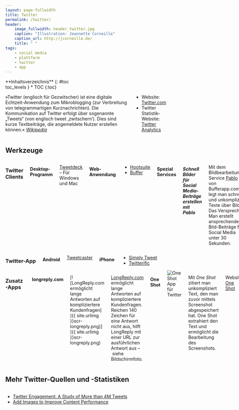 ```yaml
---
layout: page-fullwidth
title: Twitter
permalink: /twitter/
header:
    image_fullwidth: header_twitter.jpg
    caption: "Illustration: Jeannette Corneille"
    caption_url: http://jcorneille.de/
    title: " "
tags:
    - social media
    - plattform
    - twitter
    - app
---
```

<div class="row">
<div class="medium-5 medium-push-7 columns" markdown="1">
<div class="panel sans" markdown="1">
**Inhaltsverzeichnis**
{: #toc <div class=""></div>toc_levels }
*  TOC
{:toc}
</div>
</div><!-- /.medium-5.columns -->


<div class="medium-7 medium-pull-5 columns" markdown="1">

»Twitter (englisch für Gezwitscher) ist eine digitale Echtzeit-Anwendung zum Mikroblogging (zur Verbreitung von telegrammartigen Kurznachrichten). Die Kommunikation auf Twitter erfolgt über sogenannte „Tweets“ (von englisch tweet ‚zwitschern‘). Dies sind kurze Textbeiträge, die angemeldete Nutzer erstellen können.« <cite>[Wikipedia](http://de.wikipedia.org/wiki/Twitter)</cite>

- Website: [Twitter.com](http://twitter.com)
- Twitter Statistik-Website: [Twitter Analytics](http://analytics.twitter.com)

</div><!-- /.medium-7.columns -->




<div class="row">
<div class="small-12 columns" markdown="1">
        
## Werkzeuge

- - -

</div><!-- /.small-12.columns -->
</div><!-- /.row -->



<div class="row">
<div class="medium-4 columns" markdown="1">
        

### Twitter Clients

#### Desktop-Programm

[Tweetdeck](http://www.tweetdeck.com/) – Für Windows und Mac

#### Web-Anwendung

- [Hootsuite](http://hootsuite.com/)  
- [Buffer](https://bufferapp.com)

#### Spezial Services

##### Schnell Bilder für Social Media-Beiträge erstellen mit Pablo

Mit dem Bildbearbeitungs-Service [Pablo](https://bufferapp.com/pablo) von Bufferapp.com legt man schnell und unkompliziert Texte über Bilder. Das Versprechen: Man erstellt ansprechende Bild-Beiträge für Social Media unter 30 Sekunden.




</div><!-- /.medium-4.columns -->
<div class="medium-4 columns" markdown="1">
        

### Twitter-App

#### Android

[Tweetcaster](http://tweetcaster.com/)

#### iPhone

- [Simply Tweet](http://motionobj.com/simplytweet/)  
- [Twitterific](http://twitterrific.com/)







</div><!-- /.medium-4.columns -->
<div class="medium-4 columns" markdown="1">
        
### Zusatz-Apps


#### longreply.com

[![LongReply.com ermöglicht lange Antworten auf kompliziertere Kundenfragen]({{ site.urlimg }}scr-longreply.png)]({{ site.urlimg }}scr-longreply.png)


[LongReply.com][1] ermöglicht lange Antworten auf kompliziertere Kundenfragen. Reichen 140 Zeichen für eine Antwort nicht aus, hilft LongReply mit einer URL zur ausführlichen Antwort aus – siehe Bildschirmfoto.


#### One Shot

<div class="border-dotted t15 b15 text-center"><img src="{{ site.urlimg }}scr-one-shot.jpg" alt="One Shot App für Twitter"></div>

Mit *One Shot* zitiert man unkompliziert Text, den man zuvor mittels Screenshot abgespeichert hat. One Shot extrahiert den Text und ermöglicht die Bearbeitung des Screenshots.

Website: [One Shot][2]




 [1]: https://longreply.com/
 [2]: http://oneshot.link/

</div><!-- /.medium-4.columns -->
</div><!-- /.row -->














<div class="row">
<div class="small-12 columns" markdown="1">
        
## Mehr Twitter-Quellen und -Statistiken

- - -

</div><!-- /.small-12.columns -->
</div><!-- /.row -->



<div class="row">
<div class="medium-6 columns" markdown="1">
        
- [Twitter Engagement: A Study of More than 4M Tweets](http://www.stonetemple.com/twitter-engagement-umasked/)
- [Add Images to Improve Content Performance](http://www.skyword.com/contentstandard/enterprise-marketing/skyword-study-add-images-to-improve-content-performance/)






</div><!-- /.medium-6.columns -->
<div class="medium-6 columns" markdown="1">
        





</div><!-- /.medium-6.columns -->
</div><!-- /.row -->


